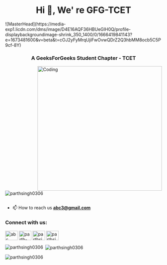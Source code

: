 <h1 align="center">Hi 👋, We' re GFG-TCET</h1>
![MasterHead](https://media-exp1.licdn.com/dms/image/D4E16AQF36HBUeGIH0Q/profile-displaybackgroundimage-shrink_350_1400/0/1666419841143?e=1673481600&v=beta&t=cOJ2yFyMrqUjiFwOvwQDrZ2Q3hbMM8ocb5C5P9cf-8Y)
<h3 align="center">A GeeksForGeeks Student Chapter - TCET</h3>
<img align="right" alt="Coding" width="400" src="https://media-exp1.licdn.com/dms/image/D4E03AQHRewaClwmQNQ/profile-displayphoto-shrink_800_800/0/1666419037954?e=1673481600&v=beta&t=fWPVw-8d9N3lxCFOazPNosJilnHKnnW7hHczTs-Nu40">

<p align="left"> <img src="https://komarev.com/ghpvc/?username=parthsingh0306&label=Profile%20views&color=0e75b6&style=flat" alt="parthsingh0306" /> </p>

<p align="left"> <a href=""><img src="https://img.shields.io/twitter/follow/theparthsingh?logo=twitter&style=for-the-badge" alt="" /></a> </p>


- 📫 How to reach us **abc3@gmail.com**

<h3 align="left">Connect with us:</h3>
<p align="left">
<a href="https://twitter.com/abc" target="blank"><img align="center" src="https://raw.githubusercontent.com/rahuldkjain/github-profile-readme-generator/master/src/images/icons/Social/twitter.svg" alt="abc" height="30" width="40" /></a>
<a href="https://linkedin.com/in/abc/" target="blank"><img align="center" src="https://raw.githubusercontent.com/rahuldkjain/github-profile-readme-generator/master/src/images/icons/Social/linked-in-alt.svg" alt="parth-singh- 5ba082230/" height="30" width="40" /></a>
<a href="https://www.leetcode.com/abc" target="blank"><img align="center" src="https://raw.githubusercontent.com/rahuldkjain/github-profile-readme-generator/master/src/images/icons/Social/leet-code.svg" alt="parthsingh" height="30" width="40" /></a>
<a href="https://auth.geeksforgeeks.org/user/abc target="blank"><img align="center" src="https://raw.githubusercontent.com/rahuldkjain/github-profile-readme-generator/master/src/images/icons/Social/geeks-for-geeks.svg" alt="parthsingh03" height="30" width="40" /></a>
</p>


<p><img align="left" src="https://github-readme-stats.vercel.app/api/top-langs?username=parthsingh0306&show_icons=true&locale=en&layout=compact" alt="parthsingh0306" /></p>

<p>&nbsp;<img align="center" src="https://github-readme-stats.vercel.app/api?username=parthsingh0306&show_icons=true&locale=en" alt="parthsingh0306" /></p>

<p><img align="center" src="https://github-readme-streak-stats.herokuapp.com/?user=parthsingh0306&" alt="parthsingh0306" /></p>
